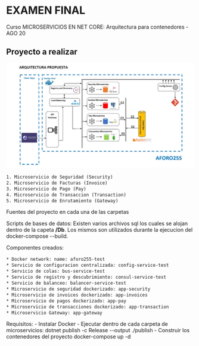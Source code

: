 # EXAMEN FINAL
Curso MICROSERVICIOS EN NET CORE: Arquitectura para contenedores - AGO 20

## Proyecto a realizar

![Arquitectura](./Arquitectura_Examen_Final.jpg)

    1. Microservicio de Seguridad (Security)
    2. Microservicio de Facturas (Invoice)
    3. Microservicio de Pago (Pay)
    4. Microservicio de Transaccion (Transaction)
    5. Microservicio de Enrutamiento (Gateway)
 
 Fuentes del proyecto en cada una de las carpetas
 
 Scripts de bases de datos:
    Existen varios archivos sql los cuales se alojan dentro de la capeta **/Db**.
    Los mismos son utilizados durante la ejecucion del docker-compose --build.
 
 Componentes creados:
    
    * Docker network: name: aforo255-test
    * Servicio de configuracion centralizada: config-service-test
    * Servicio de colas: bus-service-test
    * Servicio de registro y descubrimiento: consul-service-test
    * Servicio de balanceo: balancer-service-test
    * Microservicio de seguridad dockerizado: app-security
    * Microservicio de invoices dockerizado: app-invoices
    * Microservicio de pagos dockerizado: app-pay
    * Microservicio de transacciones dockerizado: app-transaction
    * Microservicio Gateway: app-gateway
 
 Requisitos:
    - Instalar Docker
    - Ejecutar dentro de cada carpeta de microservicios:
        dotnet publish -c Release --output ./publish
    - Construir los contenedores del proyecto
        docker-compose up -d

